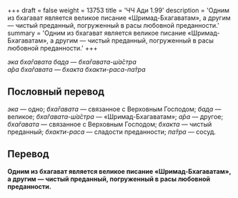 +++
draft = false
weight = 13753
title = 'ЧЧ Ади 1.99'
description = 'Одним из бхагават является великое писание «Шримад-Бхагаватам», а другим — чистый преданный, погруженный в расы любовной преданности.'
summary = 'Одним из бхагават является великое писание «Шримад-Бхагаватам», а другим — чистый преданный, погруженный в расы любовной преданности.'
+++

_эка бха̄гавата бад̣а — бха̄гавата-ш́а̄стра  
а̄ра бха̄гавата — бхакта бхакти-раса-па̄тра_

## Пословный перевод

_эка_ — одно; _бха̄гавата_ — связанное с Верховным Господом; _бад̣а_ — великое; _бха̄гавата_\-_ш́а̄стра_ — «Шримад-Бхагаватам»; _а̄ра_ — другое; _бха̄гавата_ — связанное с Верховным Господом; _бхакта_ — чистый преданный; _бхакти_\-_раса_ — сладости преданности; _па̄тра_ — сосуд.

## Перевод

**Одним из бхагават является великое писание «Шримад-Бхагаватам», а другим — чистый преданный, погруженный в расы любовной преданности.**
